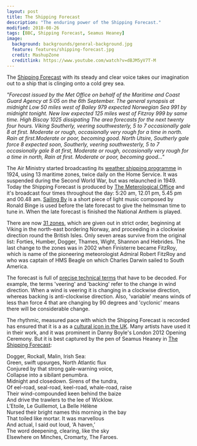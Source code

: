 ```yaml
---
layout: post
title: The Shipping Forecast
description: "The enduring power of the Shipping Forecast."
modified: 2018-08-26
tags: [BBC, Shipping Forecast, Seamus Heaney]
image:
  background: backgrounds/general-background.jpg
  feature: features/shipping-forecast.jpg
  credit: MashupZone
  creditlink: https://www.youtube.com/watch?v=dBJM5yV7T-M
---
```


The [Shipping Forecast](https://www.bbc.co.uk/programmes/b006qfvv) with its steady and clear voice takes our imagination out to a ship that is clinging onto a cold grey sea.

<div class="quotewrapper">
<p><i>
"Forecast issued by the Met Office on behalf of the Maritime and Coast Guard Agency at 5:05
on the 6th September. The general synopsis at midnight
Low 50 miles west of Bailey 979 expected Norwegian Sea 991 by midnight tonight.
New low expected 125 miles west of Fitzroy 999 by same time. High Biscay 1025 dissipating
The area forecasts for the next twenty four hours. Viking
Southerly, veering southwesterly, 5 to 7 occasionally gale 8 at first.
Moderate or rough, occasionally very rough for a time in north.
Rain at first.Moderate or poor, becoming good.
North Utsire, Southerly gale force 8 expected soon, Southerly, veering southwesterly,
5 to 7 occasionally gale 8 at first, Moderate or rough, occasionally very rough for a time in north, Rain at first. Moderate or poor, becoming good..."
</i></p>
</div>

The Air Ministry started broadcasting its [weather shipping programme](https://www.metoffice.gov.uk/learning/weather-and-history/shipping-forecast-history) in 1924, using 13 maritime zones, twice daily on the Home Service. It was suspended during the Second World War, but was relaunched in 1949. Today the Shipping Forecast is produced by [The Meterological Office](http://www.metoffice.gov.uk/public/weather/marine-shipping-forecast) and it's broadcast four times throughout the day: 5:20 am, 12.01 pm, 5.45 pm and 00.48 am. [Sailing By](https://www.youtube.com/watch?v=dFdas-kMF74) is a short piece of light music composed by Ronald Binge is used before the late forecast to give the helmsman time to tune in. When the late forecast is finished the National Anthem is played.

There are now [31 zones](http://www.bbc.co.uk/weather/coast_and_sea/shipping_forecast), which are given out in strict order, beginning at Viking in the north-east bordering Norway, and proceeding in a clockwise direction round the British Isles. Only seven areas survive from the original list: Forties, Humber, Dogger, Thames, Wight, Shannon and Hebrides. The last change to the zones was in 2002 when Finisterre became FitzRoy, which is name of the pioneering meteorologist Admiral Robert FitzRoy and who was captain of HMS Beagle on which Charles Darwin sailed to South America.

The forecast is full of [precise technical terms](http://www.metoffice.gov.uk/guide/weather/marine/glossary) that have to be decoded. For example, the terms 'veering' and
'backing' refer to the change in wind direction. When a wind is veering it is changing in a clockwise
direction, whereas backing is anti-clockwise direction. Also, 'variable' means winds of less than force 4 that are changing by 90 degrees and 'cyclonic' means there will be considerable change.

The rhythmic, measured pace with which the Shipping Forecast is recorded has ensured that it is a as a [cultural icon in the UK](https://bigthink.com/strange-maps/the-shipping-forecast-the-weather-map-that-separates-britain-from-europe). Many artists have used it in their work, and it was prominent in Danny Boyle's London 2012 Opening Ceremony. But it is best captured by the pen of Seamus Heaney in [The Shipping Forecast](http://commonorgarden.tumblr.com/post/3959869069/the-shipping-forecast-by-seamus-heaney):

<div class="poemwrapper">
<p>
Dogger, Rockall, Malin, Irish Sea: <br />
Green, swift upsurges, North Atlantic flux <br />
Conjured by that strong gale-warning voice, <br />
Collapse into a sibilant penumbra. <br />
Midnight and closedown. Sirens of the tundra, <br />
Of eel-road, seal-road, keel-road, whale-road, raise <br />
Their wind-compounded keen behind the baize <br />
And drive the trawlers to the lee of Wicklow. <br />
L’Etoile, Le Guillemot, La Belle Hélène <br />
Nursed their bright names this morning in the bay <br />
That toiled like mortar. It was marvellous <br />
And actual, I said out loud, ‘A haven,’ <br />
The word deepening, clearing, like the sky <br />
Elsewhere on Minches, Cromarty, The Faroes. <br />
</p>
</div>
